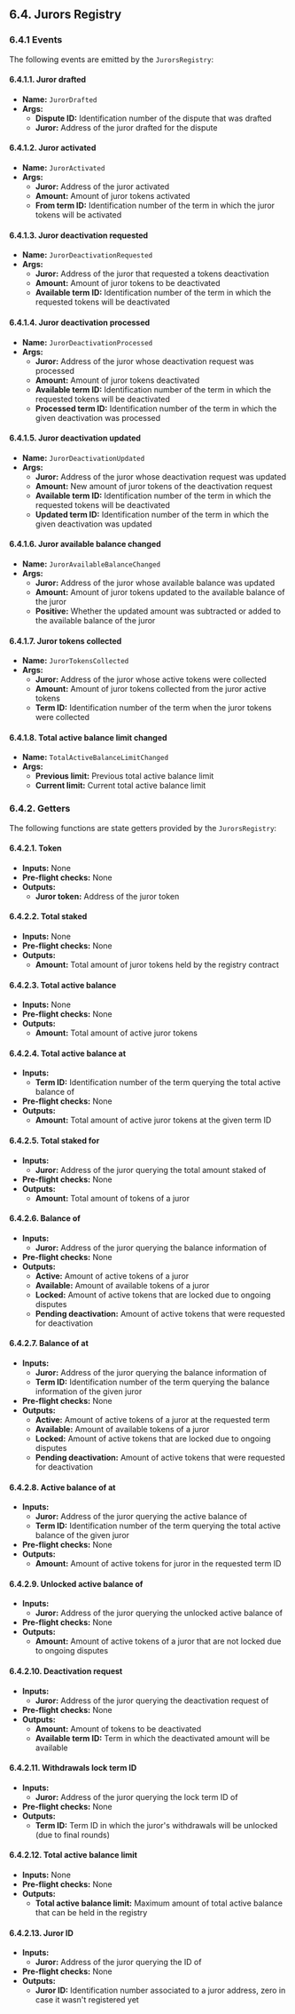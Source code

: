 ## 6.4. Jurors Registry

### 6.4.1 Events

The following events are emitted by the `JurorsRegistry`:

#### 6.4.1.1. Juror drafted

- **Name:** `JurorDrafted`
- **Args:**
    - **Dispute ID:** Identification number of the dispute that was drafted
    - **Juror:** Address of the juror drafted for the dispute

#### 6.4.1.2. Juror activated

- **Name:** `JurorActivated`
- **Args:**
    - **Juror:** Address of the juror activated
    - **Amount:** Amount of juror tokens activated
    - **From term ID:** Identification number of the term in which the juror tokens will be activated
    
#### 6.4.1.3. Juror deactivation requested

- **Name:** `JurorDeactivationRequested`
- **Args:**
    - **Juror:** Address of the juror that requested a tokens deactivation
    - **Amount:** Amount of juror tokens to be deactivated
    - **Available term ID:** Identification number of the term in which the requested tokens will be deactivated
    
#### 6.4.1.4. Juror deactivation processed

- **Name:** `JurorDeactivationProcessed`
- **Args:**
    - **Juror:** Address of the juror whose deactivation request was processed
    - **Amount:** Amount of juror tokens deactivated
    - **Available term ID:** Identification number of the term in which the requested tokens will be deactivated
    - **Processed term ID:** Identification number of the term in which the given deactivation was processed
    
#### 6.4.1.5. Juror deactivation updated

- **Name:** `JurorDeactivationUpdated`
- **Args:**
    - **Juror:** Address of the juror whose deactivation request was updated
    - **Amount:** New amount of juror tokens of the deactivation request
    - **Available term ID:** Identification number of the term in which the requested tokens will be deactivated
    - **Updated term ID:** Identification number of the term in which the given deactivation was updated
    
#### 6.4.1.6. Juror available balance changed

- **Name:** `JurorAvailableBalanceChanged`
- **Args:**
    - **Juror:** Address of the juror whose available balance was updated
    - **Amount:** Amount of juror tokens updated to the available balance of the juror
    - **Positive:** Whether the updated amount was subtracted or added to the available balance of the juror

#### 6.4.1.7. Juror tokens collected

- **Name:** `JurorTokensCollected`
- **Args:**
    - **Juror:** Address of the juror whose active tokens were collected
    - **Amount:** Amount of juror tokens collected from the juror active tokens
    - **Term ID:** Identification number of the term when the juror tokens were collected

#### 6.4.1.8. Total active balance limit changed

- **Name:** `TotalActiveBalanceLimitChanged`
- **Args:**
    - **Previous limit:** Previous total active balance limit
    - **Current limit:** Current total active balance limit

### 6.4.2. Getters

The following functions are state getters provided by the `JurorsRegistry`:

#### 6.4.2.1. Token
- **Inputs:** None 
- **Pre-flight checks:** None
- **Outputs:**
    - **Juror token:** Address of the juror token

#### 6.4.2.2. Total staked
- **Inputs:** None 
- **Pre-flight checks:** None
- **Outputs:**
    - **Amount:** Total amount of juror tokens held by the registry contract

#### 6.4.2.3. Total active balance
- **Inputs:** None 
- **Pre-flight checks:** None
- **Outputs:**
    - **Amount:** Total amount of active juror tokens

#### 6.4.2.4. Total active balance at
- **Inputs:** 
    - **Term ID:** Identification number of the term querying the total active balance of
- **Pre-flight checks:** None
- **Outputs:**
    - **Amount:** Total amount of active juror tokens at the given term ID
    
#### 6.4.2.5. Total staked for
- **Inputs:** 
    - **Juror:** Address of the juror querying the total amount staked of
- **Pre-flight checks:** None
- **Outputs:**
    - **Amount:** Total amount of tokens of a juror
    
#### 6.4.2.6. Balance of
- **Inputs:** 
    - **Juror:** Address of the juror querying the balance information of
- **Pre-flight checks:** None
- **Outputs:**
    - **Active:** Amount of active tokens of a juror
    - **Available:** Amount of available tokens of a juror
    - **Locked:** Amount of active tokens that are locked due to ongoing disputes
    - **Pending deactivation:** Amount of active tokens that were requested for deactivation

#### 6.4.2.7. Balance of at
- **Inputs:** 
    - **Juror:** Address of the juror querying the balance information of
    - **Term ID:** Identification number of the term querying the balance information of the given juror
- **Pre-flight checks:** None
- **Outputs:**
    - **Active:** Amount of active tokens of a juror at the requested term
    - **Available:** Amount of available tokens of a juror
    - **Locked:** Amount of active tokens that are locked due to ongoing disputes
    - **Pending deactivation:** Amount of active tokens that were requested for deactivation
    
#### 6.4.2.8. Active balance of at
- **Inputs:** 
    - **Juror:** Address of the juror querying the active balance of
    - **Term ID:** Identification number of the term querying the total active balance of the given juror
- **Pre-flight checks:** None
- **Outputs:**
    - **Amount:** Amount of active tokens for juror in the requested term ID
    
#### 6.4.2.9. Unlocked active balance of
- **Inputs:** 
    - **Juror:** Address of the juror querying the unlocked active balance of
- **Pre-flight checks:** None
- **Outputs:**
    - **Amount:** Amount of active tokens of a juror that are not locked due to ongoing disputes
    
#### 6.4.2.10. Deactivation request
- **Inputs:** 
    - **Juror:** Address of the juror querying the deactivation request of
- **Pre-flight checks:** None
- **Outputs:**
    - **Amount:** Amount of tokens to be deactivated
    - **Available term ID:** Term in which the deactivated amount will be available
    
#### 6.4.2.11. Withdrawals lock term ID
- **Inputs:** 
    - **Juror:** Address of the juror querying the lock term ID of
- **Pre-flight checks:** None
- **Outputs:**
    - **Term ID:** Term ID in which the juror's withdrawals will be unlocked (due to final rounds)
    
#### 6.4.2.12. Total active balance limit
- **Inputs:** None 
- **Pre-flight checks:** None
- **Outputs:**
    - **Total active balance limit:** Maximum amount of total active balance that can be held in the registry
    
#### 6.4.2.13. Juror ID
- **Inputs:** 
    - **Juror:** Address of the juror querying the ID of
- **Pre-flight checks:** None
- **Outputs:**
    - **Juror ID:** Identification number associated to a juror address, zero in case it wasn't registered yet
